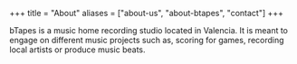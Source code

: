 +++
title = "About"
aliases = ["about-us", "about-btapes", "contact"]
+++

bTapes is a music home recording studio located in Valencia. It is meant to engage on different music projects such as, scoring for games, recording local artists or produce music beats.



